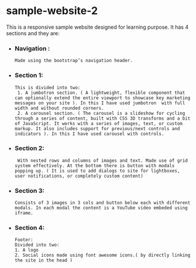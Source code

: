 # sample-website-2
This is a responsive sample website designed for learning purpose. It has 4 sections and they are:
- ### Navigation :
      Made using the bootstrap’s navigation header.
- ### Section 1:
      This is divided into two:
       1. A jumbotron section. ( A lightweight, flexible component that can optionally extend the entire viewport to showcase key marketing messages on your site ). In this I have used jumbotron  with full width and without rounded corners.
       2. A carousel section. ( The carousel is a slideshow for cycling through a series of content, built with CSS 3D transforms and a bit of JavaScript. It works with a series of images, text, or custom markup. It also includes support for previous/next controls and indicators ). In this I have used carousel with controls.
- ### Section 2:
       With nested rows and columns of images and text. Made use of grid system effectively. At the bottom there is button with modals popping up. ( It is used to add dialogs to site for lightboxes, user notifications, or completely custom content)
- ### Section 3:
      Consists of 3 images in 3 cols and button below each with different modals. In each modal the content is a YouTube video embeded using iframe.
- ### Section 4:
      Footer:
      Divided into two:
      1. A logo
      2. Social icons made using font awesome icons.( by directly linking the site in the head )
